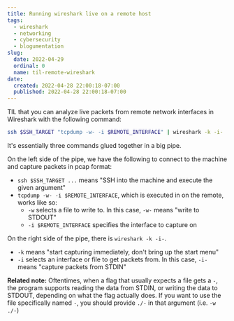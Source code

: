 ```yaml
---
title: Running wireshark live on a remote host
tags:
  - wireshark
  - networking
  - cybersecurity
  - blogumentation
slug:
  date: 2022-04-29
  ordinal: 0
  name: til-remote-wireshark
date:
  created: 2022-04-28 22:00:18-07:00
  published: 2022-04-28 22:00:18-07:00
---
```


TIL that you can analyze live packets from remote network interfaces in
Wireshark with the following command:

```bash
ssh $SSH_TARGET "tcpdump -w- -i $REMOTE_INTERFACE" | wireshark -k -i-
```

It's essentially three commands glued together in a big pipe.

On the left side of the pipe, we have the following to connect to the machine
and capture packets in pcap format:

- `ssh $SSH_TARGET ...` means "SSH into the machine and execute the given
  argument"
- `tcpdump -w- -i $REMOTE_INTERFACE`, which is executed in on the remote, works
  like so:
  - `-w` selects a file to write to. In this case, `-w-` means "write to STDOUT"
  - `-i $REMOTE_INTERFACE` specifies the interface to capture on

On the right side of the pipe, there is `wireshark -k -i-`.

- `-k` means "start capturing immediately, don't bring up the start menu"
- `-i` selects an interface or file to get packets from. In this case, `-i-`
  means "capture packets from STDIN"

**Related note:** Oftentimes, when a flag that usually expects a file gets a
`-`, the program supports reading the data from STDIN, or writing the data to
STDOUT, depending on what the flag actually does. If you want to use the file
specifically named `-`, you should provide `./-` in that argument (i.e.
`-w ./-`)
